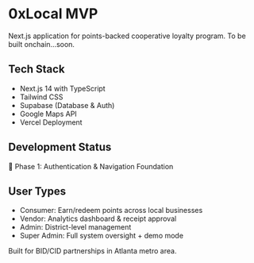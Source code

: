 # 0xLocal MVP

Next.js application for points-backed cooperative loyalty program. To be built onchain...soon.

## Tech Stack
- Next.js 14 with TypeScript
- Tailwind CSS
- Supabase (Database & Auth)
- Google Maps API
- Vercel Deployment

## Development Status
🚧 Phase 1: Authentication & Navigation Foundation

## User Types
- Consumer: Earn/redeem points across local businesses
- Vendor: Analytics dashboard & receipt approval
- Admin: District-level management
- Super Admin: Full system oversight + demo mode

Built for BID/CID partnerships in Atlanta metro area.
